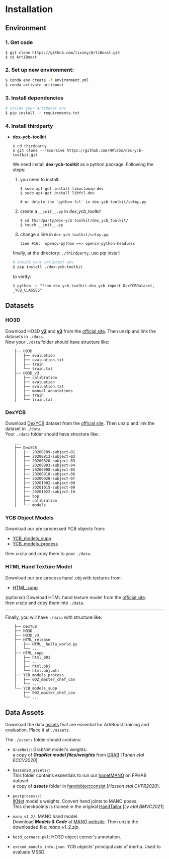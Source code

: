 # Installation

## Environment

### 1. Get code

```shell
$ git clone https://github.com/lixiny/ArtiBoost.git
$ cd ArtiBoost
```

### 2. Set up new environment:

```sh
$ conda env create -f environment.yml
$ conda activate artiboost
```

### 3. Install dependencies

```sh
# inside your artiboost env
$ pip install -r requirements.txt
```

### 4. Install thirdparty

- **dex-ycb-toolkit**

  ```shell
  $ cd thirdparty
  $ git clone --recursive https://github.com/NVlabs/dex-ycb-toolkit.git
  ```

  We need install **dex-ycb-toolkit** as a python package. Following the steps:

  1. you need to install:

     ```shell
     $ sudo apt-get install liboctomap-dev
     $ sudo apt-get install libfcl-dev

     # or delete the `python-fcl` in dex-ycb-toolkit/setup.py
     ```

  2. create a `__init__.py` in _dex_ycb_toolkit_

     ```shell
     $ cd thirdparty/dex-ycb-toolkit/dex_ycb_toolkit/
     $ touch __init__.py
     ```

  3. change a line in `dex-ycb-toolkit/setup.py`:
     ```
     line #16:  opencv-python ==> opencv-python-headless
     ```

  finally, at the directory: `./thirdparty`, use pip install

  ```sh
  # inside your artiboost env
  $ pip install ./dex-ycb-toolkit
  ```

  to verify:

  ```shell
  $ python -c "from dex_ycb_toolkit.dex_ycb import DexYCBDataset, _YCB_CLASSES"
  ```

## Datasets

### HO3D

Download HO3D [**v2**](https://arxiv.org/abs/1907.01481.pdf) and [**v3**](https://arxiv.org/abs/2107.00887) from the [official site](https://www.tugraz.at/index.php?id=40231). Then unzip and link the datasets in `./data`.  
Now your `./data` folder should have structure like:

```
    ├── HO3D
    │   ├── evaluation
    │   ├── evaluation.txt
    │   ├── train
    │   └── train.txt
    ├── HO3D_v3
    │   ├── calibration
    │   ├── evaluation
    │   ├── evaluation.txt
    │   ├── manual_annotations
    │   ├── train
    │   └── train.txt
```

### DexYCB

Download [DexYCB](https://arxiv.org/abs/2104.04631) dataset from the [official site](https://dex-ycb.github.io). Then unzip and link the dataset in `./data`.  
Your `./data` folder should have structure like:

```
    ...
    ├── DexYCB
    │   ├── 20200709-subject-01
    │   ├── 20200813-subject-02
    │   ├── 20200820-subject-03
    │   ├── 20200903-subject-04
    │   ├── 20200908-subject-05
    │   ├── 20200918-subject-06
    │   ├── 20200928-subject-07
    │   ├── 20201002-subject-08
    │   ├── 20201015-subject-09
    │   ├── 20201022-subject-10
    │   ├── bop
    │   ├── calibration
    │   └── models
```

### YCB Object Models

Download our pre-processed YCB objects from:

- [YCB_models_supp](https://www.dropbox.com/s/psp18fxlcx92k4d/YCB_models_supp.zip?dl=0)
- [YCB_models_process](https://www.dropbox.com/s/vukf9hr8zibcs6n/YCB_models_process.zip?dl=0)

then unzip and copy them to your `./data`.

### HTML Hand Texture Model

Download our pre-process hand .obj with textures from:

- [HTML_supp](https://www.dropbox.com/s/8k4c0qq0b3rjpsc/HTML_supp.zip?dl=0)

(optional) Download HTML hand texture model from the [official site](https://handtracker.mpi-inf.mpg.de/projects/HandTextureModel/).  
then unzip and copy them into `./data`.

---

Finally, you will have `./data` with structure like:

```
    ├── DexYCB
    ├── HO3D
    ├── HO3D_v3
    ├── HTML_release
    │   ├── HTML__hello_world.py
    │   └── ...
    ├── HTML_supp
    │   ├── html_001
    │   ├── ...
    │   ├── html.obj
    │   └── html.obj.mtl
    ├── YCB_models_process
    │   ├── 002_master_chef_can
    │   └── ...
    └── YCB_models_supp
        ├── 002_master_chef_can
        └── ...
```

## Data Assets

Download the data [assets](https://www.dropbox.com/sh/v2g2nxhucxs0sdh/AAALDIo3BTuMV77a7zn-EV8Ya?dl=0) that are essential for ArtiBoost training and evaluation. Place it at `./assets`.

The `./assets` folder should contains:

- `GrabNet/`: GrabNet model's weights.  
   a copy of **_GrabNet model files/weights_** from [GRAB](https://grab.is.tue.mpg.de/index.html) [_Taheri etal ECCV2020_]
- `hasson20_assets/`:  
   This folder contains essentials to run our [honetMANO](../anakin/models/honetMANO.py) on FPHAB dataset.  
   a copy of _**assets**_ folder in [handobjectconsist](https://github.com/hassony2/handobjectconsist) [_Hasson etal CVPR2020_].

- `postprocess/`:  
   [IKNet](../anakin/postprocess/iknet/model.py) model's weights. Convert hand joints to MANO poses.  
   This checkpoints is trained in the original [HandTailor](https://github.com/LyuJ1998/HandTailor) [_Lv etal BMVC2021_]

- `mano_v1_2/`: MANO hand model.  
   Download **_Models & Code_** at [MANO website](https://mano.is.tue.mpg.de/download.php). Then unzip the downloaded file: _mano_v1_2.zip_.

- `ho3d_corners.pkl`: HO3D object corner's annotation.
- `extend_models_info.json`: YCB objects' principal axis of inertia. Used to evaluate MSSD.
